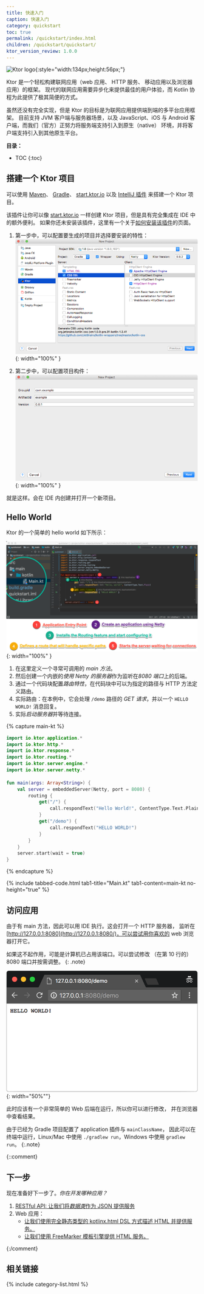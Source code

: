 ```yaml
---
title: 快速入门
caption: 快速入门
category: quickstart
toc: true
permalink: /quickstart/index.html
children: /quickstart/quickstart/
ktor_version_review: 1.0.0
---
```


![Ktor logo](/assets/images/ktor_logo.svg){:style="width:134px;height:56px;"}
 
Ktor 是一个轻松构建联网应用（web 应用、 HTTP 服务、 移动应用以及浏览器应用）的框架。
现代的联网应用需要异步化来提供最佳的用户体验，而 Kotlin 协程为此提供了<!--
-->极其简便的方式。

虽然还没有完全实现，但是 Ktor 的目标是为联网应用提供端到端的多平台应用框架。
目前支持 JVM 客户端与服务器场景，以及 JavaScript、iOS 与 Android 客户端，而我们（官方）正努力将服务端支持引入到原生（native）
环境，并将客户端支持引入到其他原生平台。

**目录：**

* TOC
{:toc}

## 搭建一个 Ktor 项目

可以使用 [Maven](/quickstart/quickstart/maven.html)、 [Gradle](/quickstart/quickstart/gradle.html)、 [start.ktor.io](/quickstart/generator.html#) 以及 [IntelliJ 插件](/quickstart/quickstart/intellij-idea.html) 来搭建一个 Ktor 项目。

该插件让你可以像 [start.ktor.io](/quickstart/generator.html#) 一样创建 Ktor 项目，但是具有完全集成在 IDE 中的额外便利。
如果你还未安装该插件，这里有一个关于[如何安装该插件](/quickstart/quickstart/intellij-idea/plugin.html)的页面。

1) 第一步中，可以配置要生成的项目并选择要安装的特性：
![](/quickstart/quickstart/intellij-idea/plugin/ktor-plugin-1.png){: width="100%" }

2) 第二步中，可以配置项目构件：
![](/quickstart/quickstart/intellij-idea/plugin/ktor-plugin-2.png){: width="100%" }

就是这样。会在 IDE 内创建并打开一个新项目。

## Hello World

Ktor 的一个简单的 hello world 如下所示：

![Ktor Hello World](/quickstart/1/ktor_hello_world_main.png){: width="100%" }

1. 在这里定义一个寻常可调用的 *main 方法*。
2. 然后创建一个内嵌的*使用 Netty 的服务器*作为监听在*8080 端口*上的后端。
3. 通过一个代码块配置*路由特性*，在代码块中可以为指定的路径与 HTTP 方法定义路由。
4. 实际路由：在本例中，它会处理 `/demo` 路径的 *GET 请求*，并以一个 `HELLO WORLD!` 消息回复。
5. 实际*启动服务器*并等待连接。

{% capture main-kt %}
```kotlin
import io.ktor.application.*
import io.ktor.http.*
import io.ktor.response.*
import io.ktor.routing.*
import io.ktor.server.engine.*
import io.ktor.server.netty.*

fun main(args: Array<String>) {
    val server = embeddedServer(Netty, port = 8080) {
        routing {
            get("/") {
                call.respondText("Hello World!", ContentType.Text.Plain)
            }
            get("/demo") {
                call.respondText("HELLO WORLD!")
            }
        }
    }
    server.start(wait = true)
}
```
{% endcapture %}

{% include tabbed-code.html
    tab1-title="Main.kt" tab1-content=main-kt
    no-height="true"
%}


## 访问应用

由于有 main 方法，因此可以用 IDE 执行。这会打开一个 HTTP 服务器，
监听在 [http://127.0.0.1:8080](http://127.0.0.1:8080/)，可以尝试用你喜欢的 web 浏览器打开它。

如果这不起作用，可能是计算机已占用该端口。可以尝试修改
（在第 10 行的）8080 端口并按需调整。
{: .note}

![Ktor Hello World Browser](/quickstart/1/screenshot.png){: width="50%""}

此时应该有一个非常简单的 Web 后端在运行，所以你可以进行修改，
并在浏览器中查看结果。

由于已经为 Gradle 项目配置了 application 插件与 `mainClassName`，
因此可以在终端中运行，Linux/Mac 中使用 `./gradlew run`，Windows 中使用 `gradlew run`。
{:.note}

{::comment}
## 下一步

现在准备好下一步了。*你在开发哪种应用？*

1. [RESTful API: 让我们将*数据类*作为 JSON 提供服务](/quickstart/restful.html)
2. Web 应用：
    * [让我们使用完全静态类型的 kotlinx.html DSL 方式描述 HTML 并提供服务。](/quickstart/html-dsl.html)
    * [让我们使用 FreeMarker 模板引擎提供 HTML 服务。](/quickstart/html-freemarker.html)
    
{:/comment}

## 相关链接

{% include category-list.html %}
